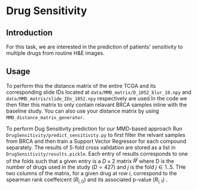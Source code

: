 # Drug Sensitivity

## Introduction
For this task, we are interested in the prediction of patients’ sensitivity to multiple drugs from routine H\&E images.

## Usage
To perform this the distance matrix of the entire TCGA and its corresponding slide IDs located at `data/MMD_matrix/D_1052_blur_10.npy` and `data/MMD_matrix/slide_IDs_1052.npy` respectively are used.In the code we then filter this matrix to only contain relavant BRCA samples inline with the baseline study. You can also use your distance matrix by using `MMD_distance_matrix_generator`.

To perform Dug Sensitivity prediction for our MMD-based approach Run `DrugSensitivity/predict_sensitivity.py` to first filter the relvant samples from BRCA and then train a Support Vector Regressor for each compound separately. The results of 5-fold cross validation are stored as a list in `DrugSensitivity/results.pickle`. Each entry of results corresponds to one of the folds such that a given entry is a $D\times 2$ matrix $R^j$ where D is the number of drugs used in the study ($D=427$) and $j$ is the fold $j \in 1..5$. THe two columns of the matrix, for a given drug at row $i$, correspond to the spearman rank coeffeicent ($R_{i,0}$) and its associated p-value ($R_{i,1}$) .
